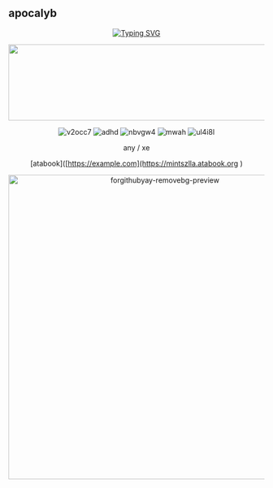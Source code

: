 ## apocalyb

<div align="center">
  
[![Typing SVG](https://readme-typing-svg.demolab.com?font=Minecraft&weight=80&size=20&pause=1000&color=FFFFFF&background=00000041&multiline=true&width=700&height=70&lines=%3CMinuteTech%3E+whats+up+with+you+and+betraying%3F;%3CWemmbu%3E+whats+up+with+you+and+your+paranoia%3F)](https://git.io/typing-svg)


<img width="1130" height="150" alt="x9yvou" src="https://github.com/user-attachments/assets/fe4ad3a4-9f0f-4bbd-9469-b4f22d9b1122" />

<div align="center">
  
![v2occ7](https://github.com/user-attachments/assets/e2fdf28d-9adc-4307-b71e-25f01ae8c45c)
![adhd](https://github.com/user-attachments/assets/aa9ff48e-53da-4580-9fca-d17169c272ee)
![nbvgw4](https://github.com/user-attachments/assets/1ccce610-ffc3-489e-9336-e70b718eff52)
![mwah](https://github.com/user-attachments/assets/b85e9ee8-1c89-42ba-992d-9f44a808f5e4)
![ul4i8l](https://github.com/user-attachments/assets/611fe3fe-0a21-45d1-ad3b-8a8747fbda58)


 <p align="center">any / xe</p>

[atabook]([https://example.com](https://mintszlla.atabook.org
)



<div align="center">
  <img width="600" height="600" alt="forgithubyay-removebg-preview" src="https://github.com/user-attachments/assets/edf1cd34-c1b6-4c65-9160-0eb9b63e4531" style="vertical-align:middle; margin-right:10px;" />
